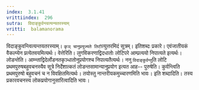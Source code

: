 ```yaml
---
index:  3.1.41
vrittiindex:  296
sutra:  विदाङ्कुर्वन्त्वत्यन्यतरस्याम्
vritti:  balamanorama 
---
```


विदाङ्कुवन्त्वित्यन्तयतरस्याम्। `कृञ् चानुप्रयुज्यते लिटी`त्युत्तरमिदं सूत्रम्। इतिशब्दः प्रकारे। एवंजातीयकं वैकल्प्येन प्रत्येतवयमित्यर्थः। वेत्तेरिति। लुगविकरणाद्विदधातोः लोटिपरे आम्प्रत्ययो निपात्यते इत्यर्थः। लोडन्तेति। आम्न्ताद्विदेर्लोडनतकृञ्धातोनुप्रयोगश्च निपात्यतैत्यर्थः। ननु `विदाङ्कुर्वन्तु`ति लोटि प्रथमपुरुषबहुवचनस्यैव सूत्रे निर्देशात्कतं लोडन्तसामान्यानुप्रयोग इत्यत आह-- पुरुषेति। कुर्वन्त्विति प्रथमपुरुषो बहुवचनं च न विवक्षितमित्यर्थः। तयोस्तु नान्तरीयकमुच्चारणमिति भावः। इति शब्दादिति। तस्य प्रकारवचनस्य लोकप्रयोगानुसारित्वादिति भावः। 

